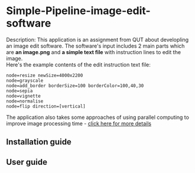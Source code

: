 # Simple-Pipeline-image-edit-software

Description: This application is an assignment from QUT about developling an image edit software. The software's input includes 2 main parts which are **an image.png** and **a simple text file** with instruction lines to edit the image. \
Here's the example contents of the edit instruction text file:

```
node=resize newSize=4000x2200
node=grayscale
node=add_border borderSize=100 borderColor=100,40,30
node=sepia
node=vignette
node=normalise
node=flip direction=[vertical]
```

The application also takes some approaches of using parallel computing to improve image processing time - [click here for more details](https://github.com/jtsdaniel/Pipeline-image-edit-software/blob/main/Report%20about%20app's%20optimisation.pdf)


## Installation guide

## User guide

